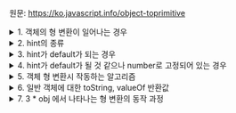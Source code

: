 원문: https://ko.javascript.info/object-toprimitive

<details>
  <summary>1. 객체의 형 변환이 일어나는 경우</summary>

  1. 수학 관련 함수 및 연산을 적용할 때 - 숫자형

  2. 출력할 때, 객체를 key로 사용할 때 등 - 문자형
</details>

<details>
  <summary>2. hint의 종류</summary>

  string / number / default
</details>

<details>
  <summary>3. hint가 default가 되는 경우</summary>

  1. +의 인수가 객체일 때. => 문자열을 합치는 연산자 or 숫자를 더해주는 연산자

  2. 동등 연산자를 사용해 객체-문자형, 객체-숫자형, 객체-심볼형 비교시

  일반적으로 number와 default는 동일하게 처리
</details>

<details>
  <summary>4. hint가 default가 될 것 같으나 number로 고정되어 있는 경우</summary>

  크기 비교 연산자(>, <)를 사용할 때.

  하위 호환성때문에 hint를 number로 고정
</details>

<details>
  <summary>5. 객체 형 변환시 작동하는 알고리즘</summary>

  1. 객체에 obj\[Symbol.toPrimitive](hint) 메서드가 있는지 찾고, 있다면 호출

  2. 1에 해당하지 않고 hint가 'string'이라면 obj.toString() 혹은 obj.valueOf() 호출

  3. 1과 2에 해당하지 않고, hint가 'number'나 'default'라면 obj.valueOf() 혹은 obj.toString() 호출

  2번, 3번의 경우, 앞쪽에 명시한 메서드가 존재하지 않으면 뒤쪽 메서드를 호출
</details>

<details>
  <summary>6. 일반 객체에 대한 toString, valueOf 반환값</summary>

  toString: '[object Object]'

  valueOf: 객체 자신. 반환값이 객체 자신이므로 그 결과가 무시됨

  ```js
  let user = {name: 'John'};

  console.log(user.valueOf() === user); // true
  ```
</details>

<details>
  <summary>7. 3 * obj 에서 나타나는 형 변환의 동작 과정</summary>

  1. obj를 원시값으로 변환시킨다. 변환 규칙은 위 쪽의 내용들 (Symbol.toPrimitive, toString, valueOf)를 따른다.

  2. 변환된 원시값이 숫자형이 아니라면 다시 한번 숫자형으로 변환시킨다.
</details>


